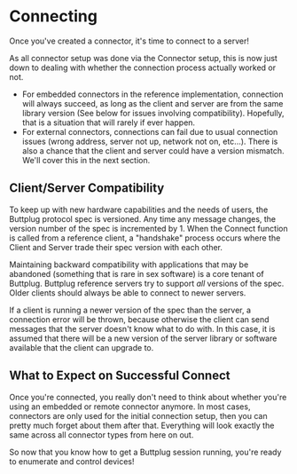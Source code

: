 # Connecting

Once you've created a connector, it's time to connect to a server!

As all connector setup was done via the Connector setup, this is now just down to dealing with whether the connection process actually worked or not.

- For embedded connectors in the reference implementation, connection will always succeed, as long as the client and server are from the same library version (See below for issues involving compatibility). Hopefully, that is a situation that will rarely if ever happen.
- For external connectors, connections can fail due to usual connection issues (wrong address, server not up, network not on, etc...). There is also a chance that the client and server could have a version mismatch. We'll cover this in the next section.

<CodeSwitcher :languages="{rust:'Rust', csharp:'C#', ts:'TypeScript', js:'JS'}">
<template v-slot:rust>

<<< @/examples/rust/src/bin/connection.rs

</template>
<template v-slot:csharp>

<<< @/examples/csharp/ConnectionExample/Program.cs

</template>
<template v-slot:js>

```js
// Need to write this example
```

</template>
<template v-slot:ts>

```ts
// Need to write this example
```

</template>
</CodeSwitcher>

## Client/Server Compatibility

To keep up with new hardware capabilities and the needs of users, the Buttplug protocol spec is versioned. Any time any message changes, the version number of the spec is incremented by 1. When the Connect function is called from a reference client, a "handshake" process occurs where the Client and Server trade their spec version with each other.

Maintaining backward compatibility with applications that may be abandoned (something that is rare in sex software) is a core tenant of Buttplug. Buttplug reference servers try to support *all* versions of the spec. Older clients should always be able to connect to newer servers. 

If a client is running a newer version of the spec than the server, a connection error will be thrown, because otherwise the client can send messages that the server doesn't know what to do with. In this case, it is assumed that there will be a new version of the server library or software available that the client can upgrade to.

## What to Expect on Successful Connect

Once you're connected, you really don't need to think about whether you're using an embedded or remote connector anymore. In most cases, connectors are only used for the initial connection setup, then you can pretty much forget about them after that. Everything will look exactly the same across all connector types from here on out.

So now that you know how to get a Buttplug session running, you're ready to enumerate and control devices!

